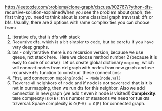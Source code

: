 https://leetcode.com/problems/clone-graph/discuss/902767/Python-dfs-recursive-solution-explained
​
When you see the problem about graph, the first thing you need to think about is some classical graph traversal: dfs or bfs. Usually, there are 3 options with same complexities you can choose from:
​
1. Iterative dfs, that is dfs with stack
2. Recursive dfs, which is a bit simpler to code, but be careful if you have very deep graphs.
3. bfs - only iterative, there is no recursion version, because we use queue, not stack here.
​
Here we choose method number 2 (because it is easy to code of course)
​
Let us create global dictionary `mapping`, which will connect nodes from old graph with nodes from new graph and use recursive `dfs` function to construct these connections:
​
1. First, add connection `mapping[node] = Node(node.val)`
2. Traverse all neighbors of node and if node is not traversed, that is it is not in our mapping, then we run dfs for this neighbor. Also we add connection in new graph (we add it even if node is visited!)
​
**Complexity**: time complexity is `O(E)`: this number of iterations we need for full dfs traversal. Space complexity is `O(E+V) = O(E)` for connected graph.